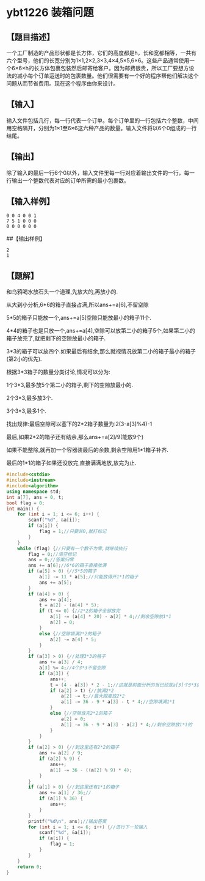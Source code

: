 # ybt1226 装箱问题

## 【题目描述】

一个工厂制造的产品形状都是长方体，它们的高度都是h，长和宽都相等，一共有六个型号，他们的长宽分别为1×1,2×2,3×3,4×4,5×5,6×6。这些产品通常使用一个6×6×h的长方体包裹包装然后邮寄给客户。因为邮费很贵，所以工厂要想方设法的减小每个订单运送时的包裹数量。他们很需要有一个好的程序帮他们解决这个问题从而节省费用。现在这个程序由你来设计。

## 【输入】

输入文件包括几行，每一行代表一个订单。每个订单里的一行包括六个整数，中间用空格隔开，分别为1×1至6×6这六种产品的数量。输入文件将以6个0组成的一行结尾。

## 【输出】

除了输入的最后一行6个0以外，输入文件里每一行对应着输出文件的一行，每一行输出一个整数代表对应的订单所需的最小包裹数。

## 【输入样例】

```
0 0 4 0 0 1 
7 5 1 0 0 0 
0 0 0 0 0 0 
```
##【输出样例】
```
2 
1
```

## 【题解】

和乌鸦喝水放石头一个道理,先放大的,再放小的.

从大到小分析,6*6的箱子直接占满,所以ans+=a[6],不留空隙

5*5的箱子只能放一个,ans+=a[5]空隙只能放最小的箱子11个.

4*4的箱子也是只放一个,ans+=a[4],空隙可以放第二小的箱子5个,如果第二小的箱子放完了,就把剩下的空隙放最小的箱子.

3*3的箱子可以放四个.如果最后有结余,那么就视情况放第二小的箱子最小的箱子(第2小的优先).

根据3*3箱子的数量分类讨论,情况可以分为:

1个3*3,最多放5个第二小的箱子,剩下的空隙放最小的.

2个3*3,最多放3个.

3个3*3,最多1个.

找出规律:最后空隙可以塞下的2*2箱子数量为:2(3-a[3]%4)-1

最后,如果2*2的箱子还有结余,那么ans+=a[2]/9(能放9个)

如果不能整除,就再加一个容器装最后的余数,剩余空隙用1*1箱子补齐.

最后的1*1的箱子如果还没放完,直接满满地放,放完为止.

```c++
#include<cstdio>
#include<iostream>
#include<algorithm>
using namespace std;
int a[7], ans = 0, t;
bool flag = 0;
int main() {
	for (int i = 1; i <= 6; i++) {
		scanf("%d", &a[i]);
		if (a[i]) {
			flag = 1;//只要非0,就打标记
		}
	}
	while (flag) {//只要有一个数不为零,就继续执行
		flag = 0;//清空标记
		ans = 0;//答案归零
		ans += a[6];//6*6的箱子直接放满
		if (a[5] > 0) {//5*5的箱子
			a[1] -= 11 * a[5];//只能放得开1*1的箱子
			ans += a[5];
		}
		if (a[4] > 0) {
			ans += a[4];
			t = a[2] - (a[4] * 5);
			if (t <= 0) {//2*2的箱子全部放完
				a[1] -= (a[4] * 20) - a[2] * 4;//剩余空隙放1*1
				a[2] = 0;
			}
			else {//空隙填满2*2的箱子
				a[2] -= a[4] * 5;
			}
		}
		if (a[3] > 0) {//处理3*3的格子
			ans += a[3] / 4;
			a[3] %= 4;//4个3*3不留空隙
			if (a[3]) {
				ans++;
				t = (4 - a[3]) * 2 - 1;//这就是前面分析的当已经放a[3]个3*3的箱子时,空隙最多能放的2*2的箱子数量.
				if (a[2] > t) {//放满2*2
					a[2] -= t;//最大限度放2*2
					a[1] -= 36 - 9 * a[3] - t * 4;//空隙填满1*1
				}
				else {//空隙放完2*2的箱子
					a[2] = 0;
					a[1] -= 36 - 9 * a[3] - a[2] * 4;//剩余空隙放1*1的
				}
			}
		}
		if (a[2] > 0) {//到这里还有2*2的箱子
			ans += a[2] / 9;
			if (a[2] % 9) {
				ans++;
				a[1] -= 36 - ((a[2] % 9) * 4);
			}
		}
		if (a[1] > 0) {//到这里还有1*1的箱子
			ans += a[1] / 36;//
			if (a[1] % 36) {
				ans++;
			}
		}
		printf("%d\n", ans);//输出答案
		for (int i = 1; i <= 6; i++) {//进行下一轮输入
			scanf("%d", &a[i]);
			if (a[i]) {
				flag = 1;
			}
		}
	}
	return 0;
}
```

